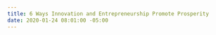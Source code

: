 ```yaml
---
title: 6 Ways Innovation and Entrepreneurship Promote Prosperity
date: 2020-01-24 08:01:00 -05:00
---
```


